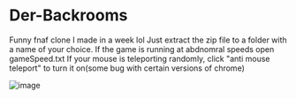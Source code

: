 # Der-Backrooms
Funny fnaf clone I made in a week lol 
Just extract the zip file to a folder with a name of your choice.
If the game is running at abdnomral speeds open gameSpeed.txt
If your mouse is teleporting randomly, click "anti mouse teleport" to turn it on(some bug with certain versions of chrome)

![image](https://user-images.githubusercontent.com/94314052/181659055-6664458d-4cea-4d33-903c-167975358ad3.png)


